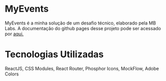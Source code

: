 # MyEvents

MyEvents é a minha solução de um desafio técnico, elaborado pela MB Labs. A documentação do github pages desse projeto pode ser acessado por <a href="">aqui.</a>

# Tecnologias Utilizadas

ReactJS, CSS Modules, React Router, Phosphor Icons, MockFlow, Adobe Colors
